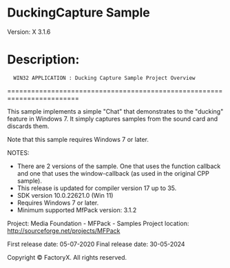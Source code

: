 # DuckingCapture Sample
Version: X 3.1.6

Description:
  ========================================================================
      WIN32 APPLICATION : Ducking Capture Sample Project Overview
  ========================================================================

  This sample implements a simple "Chat" that demonstrates to the "ducking" 
  feature in Windows 7. It simply captures samples from the sound card and 
  discards them.

  Note that this sample requires Windows 7 or later. 

NOTES: 
 - There are 2 versions of the sample. One that uses the function callback and 
   one that uses the window-callback (as used in the original CPP sample).
 - This release is updated for compiler version 17 up to 35.
 - SDK version 10.0.22621.0 (Win 11)
 - Requires Windows 7 or later.
 - Minimum supported MfPack version: 3.1.2

Project: Media Foundation - MFPack - Samples
Project location: http://sourceforge.net/projects/MFPack

First release date: 05-07-2020
Final release date: 30-05-2024

Copyright © FactoryX. All rights reserved.
